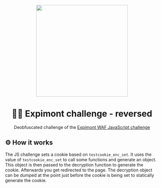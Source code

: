 <div align="center">
<img src="https://expimont.com/expimont/img/source-file-symbol.png" height="300"/>

<br>

# 👩‍💻 Expimont challenge - reversed
Deobfuscated challenge of the [Expimont WAF JavaScript challenge](https://expimont.com/expimont/js/challenge.js)

</div>

## ⚙ How it works
The JS challenge sets a cookie based on `testcookie_enc_set`. It uses the value of `testcookie_enc_set` to call some functions and generate an object. This object is then passed to the decryption function to generate the cookie. Afterwards you get redirected to the page. The decryption object can be dumped at the point just before the cookie is being set to statically generate the cookie.
